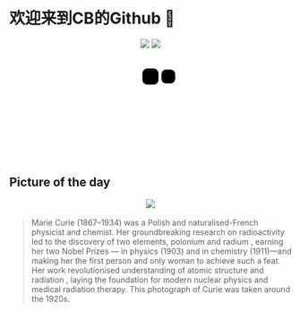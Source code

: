 
# 欢迎来到CB的Github 👋

<div align="center">
  <img height="137px" src="https://github-readme-stats.vercel.app/api?username=SuperCB&show_icons=true&theme=radical" />
  <img height="137px" src="https://github-readme-stats.vercel.app/api/top-langs/?username=SuperCB&hide_title=true&hide_border=true&layout=compact&langs_count=6&text_color=000&icon_color=fff" />
</div>


<div align="center">
    <img src="./contribution-snake/github-contribution-grid-snake.svg" />
</div>



## Picture of the day
<div align="center">
  <img width=400px src="https://upload.wikimedia.org/wikipedia/commons/thumb/c/c8/Marie_Curie_c._1920s.jpg/525px-Marie_Curie_c._1920s.jpg" />
</div>

>Marie Curie  (1867–1934) was a Polish and naturalised-French physicist and chemist. Her groundbreaking research on  radioactivity  led to the discovery of two elements,  polonium  and  radium , earning her two  Nobel Prizes — in physics  (1903) and  in chemistry  (1911)—and making her the first person and only woman to achieve such a feat. Her work revolutionised understanding of  atomic  structure and  radiation , laying the foundation for modern  nuclear physics  and  medical radiation  therapy. This photograph of Curie was taken around the 1920s.


